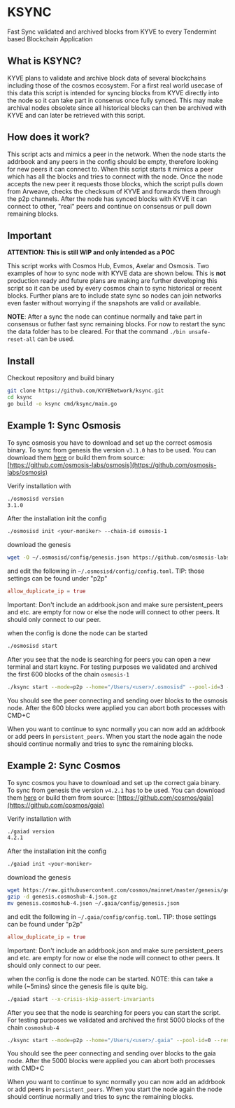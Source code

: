 # KSYNC

Fast Sync validated and archived blocks from KYVE to every Tendermint based Blockchain Application

## What is KSYNC?

KYVE plans to validate and archive block data of several blockchains including those of the cosmos ecosystem. For a first
real world usecase of this data this script is intended for syncing blocks from KYVE directly into the node so it can take
part in consenus once fully synced. This may make archival nodes obsolete since all historical blocks can then be archived
with KYVE and can later be retrieved with this script.

## How does it work?

This script acts and mimics a peer in the network. When the node starts the addrbook and any peers in the config should be empty, therefore looking
for new peers it can connect to. When this script starts it mimics a peer which has all the blocks and tries to connect with the node. Once the node accepts the new peer it requests
those blocks, which the script pulls down from Arweave, checks the checksum of KYVE and forwards them through the p2p channels. After the node has synced blocks with 
KYVE it can connect to other, "real" peers and continue on consensus or pull down remaining blocks.

## Important

**ATTENTION: This is still WIP and only intended as a POC**

This script works with Cosmos Hub, Evmos, Axelar and Osmosis. Two examples of how to sync node with KYVE
data are shown below. This is **not** production ready and future plans are making are further developing this script
so it can be used by every cosmos chain to sync historical or recent blocks. Further plans are to include state sync
so nodes can join networks even faster without worrying if the snapshots are valid or available.

**NOTE**: After a sync the node can continue normally and take part in consensus or futher fast sync remaining blocks.
For now to restart the sync the data folder has to be cleared. For that the command `./bin unsafe-reset-all` can be used.

## Install

Checkout repository and build binary

```bash
git clone https://github.com/KYVENetwork/ksync.git
cd ksync
go build -o ksync cmd/ksync/main.go
```

## Example 1: Sync Osmosis

To sync osmosis you have to download and set up the correct osmosis binary. To sync from genesis the version `v3.1.0` has
to be used. You can download them [here](https://github.com/osmosis-labs/osmosis/releases/tag/v3.1.0) or build them from source: [https://github.com/osmosis-labs/osmosis](https://github.com/osmosis-labs/osmosis)

Verify installation with

```bash
./osmosisd version
3.1.0
```

After the installation init the config

```bash
./osmosisd init <your-moniker> --chain-id osmosis-1
```

download the genesis

```bash
wget -O ~/.osmosisd/config/genesis.json https://github.com/osmosis-labs/networks/raw/main/osmosis-1/genesis.json
```

and edit the following in `~/.osmosisd/config/config.toml`. TIP: those settings can be found under "p2p"

```toml
allow_duplicate_ip = true
```

Important: Don't include an addrbook.json and make sure persistent_peers and etc. are empty for now or else the node will connect to other peers. It should only connect
to our peer.

when the config is done the node can be started

```bash
./osmosisd start
```

After you see that the node is searching for peers you can open a new terminal and start ksync. For testing purposes we validated and
archived the first 600 blocks of the chain `osmosis-1`

```bash
./ksync start --mode=p2p --home="/Users/<user>/.osmosisd" --pool-id=3 --rest=http://35.158.99.65:1317
```

You should see the peer connecting and sending over blocks to the osmosis node. After the 600 blocks were applied
you can abort both processes with CMD+C

When you want to continue to sync normally you can now add an addrbook or add peers in `persistent_peers`. When you start
the node again the node should continue normally and tries to sync the remaining blocks.

## Example 2: Sync Cosmos

To sync cosmos you have to download and set up the correct gaia binary. To sync from genesis the version `v4.2.1` has
to be used. You can download them [here](https://github.com/cosmos/gaia/releases/tag/v4.2.1) or build them from source: [https://github.com/cosmos/gaia](https://github.com/cosmos/gaia)

Verify installation with

```bash
./gaiad version
4.2.1
```

After the installation init the config

```bash
./gaiad init <your-moniker>
```

download the genesis

```bash
wget https://raw.githubusercontent.com/cosmos/mainnet/master/genesis/genesis.cosmoshub-4.json.gz
gzip -d genesis.cosmoshub-4.json.gz
mv genesis.cosmoshub-4.json ~/.gaia/config/genesis.json
```

and edit the following in `~/.gaia/config/config.toml`. TIP: those settings can be found under "p2p"

```toml
allow_duplicate_ip = true
```

Important: Don't include an addrbook.json and make sure persistent_peers and etc. are empty for now or else the node will connect to other peers. It should only connect
to our peer.

when the config is done the node can be started. NOTE: this can take a while (~5mins) since the genesis file is quite big.

```bash
./gaiad start --x-crisis-skip-assert-invariants
```

After you see that the node is searching for peers you can start the script. For testing purposes we validated and
archived the first 5000 blocks of the chain `cosmoshub-4` 

```bash
./ksync start --mode=p2p --home="/Users/<user>/.gaia" --pool-id=0 --rest=http://35.158.99.65:1317
```

You should see the peer connecting and sending over blocks to the gaia node. After the 5000 blocks were applied
you can abort both processes with CMD+C

When you want to continue to sync normally you can now add an addrbook or add peers in `persistent_peers`. When you start
the node again the node should continue normally and tries to sync the remaining blocks.
